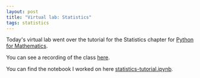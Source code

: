 ```yaml
---
layout: post
title: "Virtual lab: Statistics"
tags: statistics
---
```


Today's virtual lab went over the tutorial for the Statistics chapter for [Python
for Mathematics](https://vknight.org/pfm/tools-for-mathematics/08-statistics/tutorial/main.html).

You can see a recording of the class [here](https://cardiff.cloud.panopto.eu/Panopto/Pages/Viewer.aspx?id=d5d7be5f-cd84-4625-a323-b22e00ba0faa).

You can find the notebook I worked on here [statistics-tutorial.ipynb]({{site.baseurl}}/assets/nbs/2024-2025/statistics-tutorial.ipynb).
